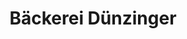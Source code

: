 ---
title: "Bäckerei Dünzinger"
url: /garmisch-partenkirchen/baeckerei-duenzinger/
shop: Bäckerei
---